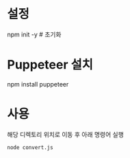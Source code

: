 # 설정
npm init -y # 초기화

# Puppeteer 설치
npm install puppeteer

# 사용 
해당 디렉토리 위치로 이동 후 아래 명령어 실행
```
node convert.js
```